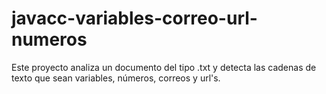 # javacc-variables-correo-url-numeros
Este proyecto analiza un documento del tipo .txt y detecta las cadenas de texto que sean variables, números, correos y url's.
